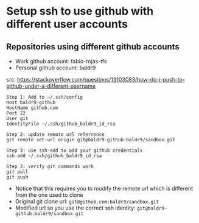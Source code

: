 # Setup ssh to use github with different user accounts

## Repositories using different github accounts

* Work github account: fabio-rojas-tfs
* Personal github account: baldr9

src: https://stackoverflow.com/questions/13103083/how-do-i-push-to-github-under-a-different-username


```
Step 1: Add to ~/.ssh/config
Host baldr9-github
HostName github.com
Port 22
User git
IdentityFile ~/.ssh/github_baldr9_id_rsa

Step 2: update remote url referrence
git remote set-url origin git@baldr9-github:baldr9/sandbox.git

Step 3: use ssh-add to add your github credentials 
ssh-add ~/.ssh/github_baldr9_id_rsa

Step 3: verify git commands work
git pull
git push

```

* Notice that this requires you to modify the remote url which is different from the one used to clone
* Original git clone url: `git@github.com:baldr9/sandbox.git`
* Modified url so you use the correct ssh identity: `git@baldr9-github:baldr9/sandbox.git`

